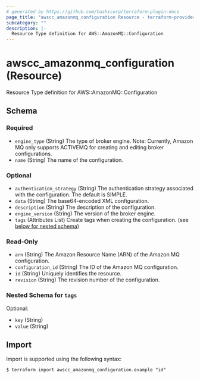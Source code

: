 ```yaml
---
# generated by https://github.com/hashicorp/terraform-plugin-docs
page_title: "awscc_amazonmq_configuration Resource - terraform-provider-awscc"
subcategory: ""
description: |-
  Resource Type definition for AWS::AmazonMQ::Configuration
---
```


# awscc_amazonmq_configuration (Resource)

Resource Type definition for AWS::AmazonMQ::Configuration



<!-- schema generated by tfplugindocs -->
## Schema

### Required

- `engine_type` (String) The type of broker engine. Note: Currently, Amazon MQ only supports ACTIVEMQ for creating and editing broker configurations.
- `name` (String) The name of the configuration.

### Optional

- `authentication_strategy` (String) The authentication strategy associated with the configuration. The default is SIMPLE.
- `data` (String) The base64-encoded XML configuration.
- `description` (String) The description of the configuration.
- `engine_version` (String) The version of the broker engine.
- `tags` (Attributes List) Create tags when creating the configuration. (see [below for nested schema](#nestedatt--tags))

### Read-Only

- `arn` (String) The Amazon Resource Name (ARN) of the Amazon MQ configuration.
- `configuration_id` (String) The ID of the Amazon MQ configuration.
- `id` (String) Uniquely identifies the resource.
- `revision` (String) The revision number of the configuration.

<a id="nestedatt--tags"></a>
### Nested Schema for `tags`

Optional:

- `key` (String)
- `value` (String)

## Import

Import is supported using the following syntax:

```shell
$ terraform import awscc_amazonmq_configuration.example "id"
```
